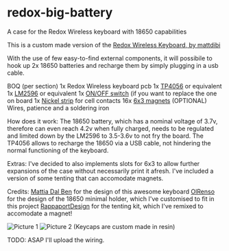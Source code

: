 # redox-big-battery
A case for the Redox Wireless keyboard with 18650 capabilities 

This is a custom made version of the [Redox Wireless Keyboard, by mattdibi](https://github.com/mattdibi/redox-keyboard)

With the use of few easy-to-find external components, it will possibile to hook up 2x 18650 batteries and recharge them by simply plugging in a usb cable.

BOQ (per section)
1x Redox Wireless keyboard pcb
1x [TP4056](https://www.amazon.it/s?k=tp4056&adgrpid=51421076846&gclid=CjwKCAiA4KaRBhBdEiwAZi1zztkfgKESp_e-iNOL23CPTUs2SWT4-NLGPg1ZLMD9X7JP37CEInR8TRoCaE4QAvD_BwE&hvadid=255148571216&hvdev=c&hvlocphy=1008736&hvnetw=g&hvqmt=e&hvrand=11305013870671949443&hvtargid=kwd-320380134434&hydadcr=25901_1930712&tag=slhyin-21&ref=pd_sl_7x6nzbeh7u_e) or equivalent
1x [LM2596](https://www.amazon.it/s?k=lm2596&__mk_it_IT=%C3%85M%C3%85%C5%BD%C3%95%C3%91&crid=3C4CGDCJ4NG85&sprefix=lm2596%2Caps%2C81&ref=nb_sb_noss) or equivalent
1x [ON/OFF switch](https://www.amazon.it/HUAYAO-Interruttore-Scorrimento-Verticale-Scorrevole/dp/B08VDX231L/ref=sr_1_22?__mk_it_IT=%C3%85M%C3%85%C5%BD%C3%95%C3%91&crid=15ZA3OFYWPKF3&keywords=spdt+switch&qid=1646913346&sprefix=spdt+switch%2Caps%2C87&sr=8-22) (if you want to replace the one on board
1x [Nickel strip](https://www.amazon.it/Nastro-nickel-lunghezza-saldatrice-batteria/dp/B07CJDK6M4/ref=sr_1_7?__mk_it_IT=%C3%85M%C3%85%C5%BD%C3%95%C3%91&crid=3W3TEY6HRJKD4&keywords=nickel&qid=1646913233&sprefix=nickel%2Caps%2C109&sr=8-7) for cell contacts
16x [6x3 magnets](https://www.amazon.it/Magnetastico-neodimio-frigorifero-permanente-interattiva/dp/B00Z7ZBTLC/ref=sr_1_2?__mk_it_IT=%C3%85M%C3%85%C5%BD%C3%95%C3%91&crid=1EQDFSARIBIW&keywords=magnetastico+6x3&qid=1646912382&sprefix=magnetastico+6+x+3%2Caps%2C141&sr=8-2) (OPTIONAL)
Wires, patience and a soldering iron

How does it work:
The 18650 battery, which has a nominal voltage of 3.7v, therefore can even reach 4.2v when fully charged, needs to be regulated and limited down by the LM2596 to 3.5-3.6v to not fry the board.
The TP4056 allows to recharge the 18650 via a USB cable, not hindering the normal functioning of the keyboard.

Extras:
I've decided to also implements slots for 6x3 to allow further expansions of the case without necessarily print it afresh. I've included a version of some tenting that can accomodate magnets.

Credits:
[Mattia Dal Ben](https://github.com/mattdibi/redox-keyboard) for the design of this awesome keyboard
[OlRenso](https://www.thingiverse.com/thing:5237855) for the design of the 18650 minimal holder, which I've customised to fit in this project
[RappaportDesign](https://www.thingiverse.com/thing:4491679) for the tenting kit, which I've remixed to accomodate a magnet!

![Picture 1](https://user-images.githubusercontent.com/61230589/157656562-6d2f7905-40e8-4081-985d-e2d5eacbf7f8.jpg)
![Picture 2](https://user-images.githubusercontent.com/61230589/157656580-c89a9868-45f7-4947-9c00-b83e650ebca5.jpg)
(Keycaps are custom made in resin)

TODO:
ASAP I'll upload the wiring.
